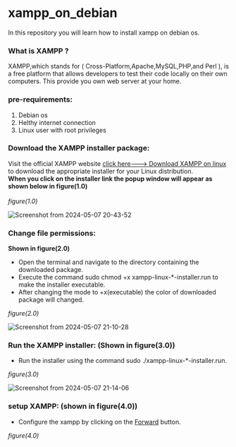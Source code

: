 # xampp_on_debian
In this repository you will learn how to install xampp on debian os.<br>
<h3>What is XAMPP ?</h3>
                 XAMPP,which stands for ( Cross-Platform,Apache,MySQL,PHP,and Perl ), is a free platform that allows developers to test their code locally on their own computers.
                 This provide you own web server at your home.<br>
 <h3>pre-requirements:</h3> 
 <ol> 
 <li>Debian os</li>
 <li>Helthy internet connection</li>
 <li>Linux user with root privileges<br></li>
 </ol>
 <h3>Download the XAMPP installer package:</h3>
 Visit the official XAMPP website <a href="https://www.apachefriends.org/download.html" target="_blank">click here---> Download XAMPP on linux</a> to download the appropriate      installer for your Linux     distribution.<br>
 <b>When you click on the installer link the popup window will appear as shown below in figure(1.0)</b><br><br>
 <em>figure(1.0)</em>

 ![Screenshot from 2024-05-07 20-43-52](https://github.com/cyber-fanatic/xampp_on_debian/assets/159928985/7202b05c-517e-4b0a-b946-a61b02dc2ff0)<br>
<h3>Change file permissions:</h3>
<b>Shown in figure(2.0)</b>
<ul>
  <li>Open the terminal and navigate to the directory containing the downloaded package.</li>
  <li>Execute the command sudo chmod  +x  xampp-linux-*-installer.run to make the installer executable.</li>
  <li>After changing the mode to +x(executable) the color of downloaded package will changed.</li>
</ul>
<em>figure(2.0)</em>

![Screenshot from 2024-05-07 21-10-28](https://github.com/cyber-fanatic/xampp_on_debian/assets/159928985/29b7ef35-750b-4852-9093-7e2d57aa1ab2)

<h3>Run the XAMPP installer: (Shown in figure(3.0))</h3>
<ul><li>Run the installer using the command sudo ./xampp-linux-*-installer.run.</li></ul>
<em>figure(3.0)</em>

![Screenshot from 2024-05-07 21-14-06](https://github.com/cyber-fanatic/xampp_on_debian/assets/159928985/f1942f2a-ce4f-46f1-a34d-fdf3de31eb66)

<h3>setup XAMPP: (shown in figure(4.0))</h3>
<ul><li>Configure the xampp by clicking on the <ins>Forward</ins> button.</li></ul>
<em>figure(4.0)</em>


 
 
